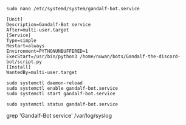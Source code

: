 <!-- https://medium.com/codex/setup-a-python-script-as-a-service-through-systemctl-systemd-f0cc55a42267 -->

```
sudo nano /etc/systemd/system/gandalf-bot.service
```

```
[Unit]
Description=Gandalf-Bot service
After=multi-user.target
[Service]
Type=simple
Restart=always
Environment=PYTHONUNBUFFERED=1
ExecStart=/usr/bin/python3 /home/nuwan/bots/Gandalf-the-discord-bot/script.py
[Install]
WantedBy=multi-user.target
```

```
sudo systemctl daemon-reload
sudo systemctl enable gandalf-bot.service
sudo systemctl start gandalf-bot.service

sudo systemctl status gandalf-bot.service
```

grep 'Gandalf-Bot service' /var/log/syslog